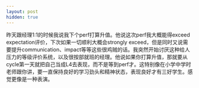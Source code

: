```yaml
---
layout: post
hidden: true
---
```


昨天跟经理1:1的时候我说我下个perf打算升值。他说这次perf我大概能得exceed expectation评价，下次如果一切顺利大概会strongly exceed，但是同时又说需要提升communication、impact等等这些很鸡贼的话。我突然开始讨厌这种给人压力的等级评价系统，以及很按部就班的经理。他说如果你打算升值，那就要从cycle第一天就把自己当成L4去表现，而不是等到perf才。这特别像在小学中学时老师跟你讲，要一直保持良好的学习劲头和精神状态，表现良好才有三好学生。感觉更像是一种表演。